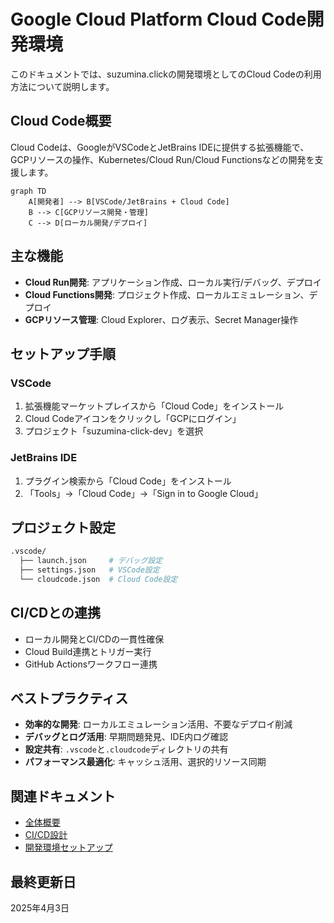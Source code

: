 # Google Cloud Platform Cloud Code開発環境

このドキュメントでは、suzumina.clickの開発環境としてのCloud Codeの利用方法について説明します。

## Cloud Code概要

Cloud Codeは、GoogleがVSCodeとJetBrains IDEに提供する拡張機能で、GCPリソースの操作、Kubernetes/Cloud Run/Cloud Functionsなどの開発を支援します。

```mermaid
graph TD
    A[開発者] --> B[VSCode/JetBrains + Cloud Code]
    B --> C[GCPリソース開発・管理]
    C --> D[ローカル開発/デプロイ]
```

## 主な機能

- **Cloud Run開発**: アプリケーション作成、ローカル実行/デバッグ、デプロイ
- **Cloud Functions開発**: プロジェクト作成、ローカルエミュレーション、デプロイ
- **GCPリソース管理**: Cloud Explorer、ログ表示、Secret Manager操作

## セットアップ手順

### VSCode

1. 拡張機能マーケットプレイスから「Cloud Code」をインストール
2. Cloud Codeアイコンをクリックし「GCPにログイン」
3. プロジェクト「suzumina-click-dev」を選択

### JetBrains IDE

1. プラグイン検索から「Cloud Code」をインストール
2. 「Tools」→「Cloud Code」→「Sign in to Google Cloud」

## プロジェクト設定

```sh
.vscode/
  ├── launch.json     # デバッグ設定
  ├── settings.json   # VSCode設定
  └── cloudcode.json  # Cloud Code設定
```

## CI/CDとの連携

- ローカル開発とCI/CDの一貫性確保
- Cloud Build連携とトリガー実行
- GitHub Actionsワークフロー連携

## ベストプラクティス

- **効率的な開発**: ローカルエミュレーション活用、不要なデプロイ削減
- **デバッグとログ活用**: 早期問題発見、IDE内ログ確認
- **設定共有**: `.vscode`と`.cloudcode`ディレクトリの共有
- **パフォーマンス最適化**: キャッシュ活用、選択的リソース同期

## 関連ドキュメント

- [全体概要](GCP_OVERVIEW.md)
- [CI/CD設計](GCP_CICD.md)
- [開発環境セットアップ](DEVELOPMENT_SETUP.md)

## 最終更新日

2025年4月3日
